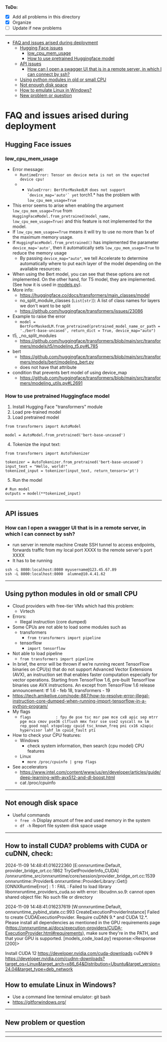 **ToDo:**

- [x] Add all problems in this directory
- [x] Organize
- [ ] Update if new problems

-------------------
- [FAQ and issues arised during deployment](#faq-and-issues-arised-during-deployment)
  - [Hugging Face issues](#hugging-face-issues)
    - [low\_cpu\_mem\_usage](#low_cpu_mem_usage)
    - [How to use pretrained Huggingface model](#how-to-use-pretrained-huggingface-model)
  - [API issues](#api-issues)
    - [How can I open a swagger UI that is in a remote server, in which I can connect by ssh?](#how-can-i-open-a-swagger-ui-that-is-in-a-remote-server-in-which-i-can-connect-by-ssh)
  - [Using python modules in old or small CPU](#using-python-modules-in-old-or-small-cpu)
  - [Not enough disk space](#not-enough-disk-space)
  - [How to emulate Linux in Windows?](#how-to-emulate-linux-in-windows)
  - [New problem or question](#new-problem-or-question)

# FAQ and issues arised during deployment

## Hugging Face issues
### low_cpu_mem_usage

- Error message:
  - ```RuntimeError: Tensor on device meta is not on the expected device cpu!```
  - - ```ValueError: BertForMaskedLM does not support `device_map='auto'` yet```
torch1.* has the problem with  `low_cpu_mem_usage=True`
- This error seems to arise when enabling the argument `low_cpu_mem_usage=True` from `HuggingFaceModel.from_pretrained(model_name, low_cpu_mem_usage=True)` and this feature is not implemented for the model.
- If `low_cpu_mem_usage==True` means it will try to use no more than 1x of the maximum memory usage.
- If `HuggingFaceModel.from_pretrained()` has implemented the parameter `device_map='auto'`, then it automatically sets `low_cpu_mem_usage=True` to reduce the memory usage
  - By passing `device_map="auto"`, we tell Accelerate to determine automatically where to put each layer of the model depending on the available resources:
- When using the Bert model, you can see that these options are not implemented. On the other hand, for T5 model, they are implemented. (See how it is used in [models.py](../app/models.py)).
- More info:
  - https://huggingface.co/docs/transformers/main_classes/model
  - no_split_module_classes (`List[str]`): A list of class names for layers we don't want to be split
  - https://github.com/huggingface/transformers/issues/23086
- Example to raise the error 
  - ```model = BertForMaskedLM.from_pretrained(pretrained_model_name_or_path = './bert-base-uncased', return_dict = True, device_map="auto")```
- t5, _no_split_modules
  - https://github.com/huggingface/transformers/blob/main/src/transformers/models/t5/modeling_t5.py#L785
- bert
  - https://github.com/huggingface/transformers/blob/main/src/transformers/models/bert/modeling_bert.py
  - does not have that attribute
- condition that prevents bert model of using device_map
  - https://github.com/huggingface/transformers/blob/main/src/transformers/modeling_utils.py#L2691


### How to use pretrained Huggingface model 

1. Install Hugging Face "transformers" module
2. Load pre-trained model
3. Load pretrained model
```
from transformers import AutoModel

model = AutoModel.from_pretrained('bert-base-uncased')
```
4. Tokenize the input text:
```
from transformers import AutoTokenizer

tokenizer = AutoTokenizer.from_pretrained('bert-base-uncased')
input_text = "Hello, world!"
tokenized_input = tokenizer(input_text, return_tensors='pt')

```
5. Run the model
```
# Run model
outputs = model(**tokenized_input)
```

--------------------
## API issues
### How can I open a swagger UI that is in a remote server, in which I can connect by ssh?

- run server in remote machine
Create SSH tunnel to access endpoints, forwards traffic from my local port XXXX to the remote server's port XXXX
- It has to be running

```
ssh -L 8080:localhost:8080 myusername@123.45.67.89
ssh -L 8000:localhost:8000  alumne@10.4.41.62
```
--------------------

## Using python modules in old or small CPU
- Cloud providers with free-tier VMs which had this problem: 
  - Virtech
- Errors:
  - Illegal instruction (core dumped)
- Some CPUs are not able to load some modules such as
  - transformers
    - `from transformers import pipeline` 
  - tensorflow
    - `import tensorflow` 
- Not able to load pipeline
  - `from transformers import pipeline` 
- In brief, the error will be thrown if we’re running recent TensorFlow binaries on CPU(s) that do not support Advanced Vector Extensions (AVX), an instruction set that enables faster
computation especially for vector operations. Starting from TensorFlow 1.6, pre-built TensorFlow binaries use AVX instructions. An except from TensorFlow 1.6 release announcement: tf 1.6 - feb 18, transformers - 19
- https://tech.amikelive.com/node-887/how-to-resolve-error-illegal-instruction-core-dumped-when-running-import-tensorflow-in-a-python-program/
- My flags
  - `flags           : fpu de pse tsc msr pae mce cx8 apic sep mtrr pge mca cmov pse36 clflush mmx fxsr sse sse2 syscall nx lm rep_good nopl xtopology cpuid tsc_known_freq pni cx16 x2apic hypervisor lahf_lm cpuid_fault pti`
- How to check your CPU features:
  - Windows
    - check system information, then search {cpu model} CPU features
  - Linux
    - `more /proc/cpuinfo | grep flags`
- See accelerators
  - https://www.intel.com/content/www/us/en/developer/articles/guide/deep-learning-with-avx512-and-dl-boost.html
  - cat /proc/cpuinfo

--------------------
## Not enough disk space

- Useful commands
  - `free -h` Display amount of free and used memory in the system
  - `df -h` Report file system disk space usage


--------------------
## How to install CUDA? problems with CUDA or cuDNN, check:

2024-11-09 14:48:41.016222360 [E:onnxruntime:Default, provider_bridge_ort.cc:1862 TryGetProviderInfo_CUDA] /onnxruntime_src/onnxruntime/core/session/provider_bridge_ort.cc:1539 onnxruntime::Provider& onnxruntime::ProviderLibrary::Get() [ONNXRuntimeError] : 1 : FAIL : Failed to load library libonnxruntime_providers_cuda.so with error: libcudnn.so.9: cannot open shared object file: No such file or directory

2024-11-09 14:48:41.016237619 [W:onnxruntime:Default, onnxruntime_pybind_state.cc:993 CreateExecutionProviderInstance] Failed to create CUDAExecutionProvider. Require cuDNN 9.* and CUDA 12.*. Please install all dependencies as mentioned in the GPU requirements page (https://onnxruntime.ai/docs/execution-providers/CUDA-ExecutionProvider.html#requirements), make sure they're in the PATH, and that your GPU is supported.
[models_code_load.py]  response:<Response [200]>

Install CUDA 12
https://developer.nvidia.com/cuda-downloads
cuDNN 9
https://developer.nvidia.com/cudnn-downloads?target_os=Linux&target_arch=x86_64&Distribution=Ubuntu&target_version=24.04&target_type=deb_network





## How to emulate Linux in Windows?
- Use a command line terminal emulator: git bash
- https://gitforwindows.org/

--------------------
## New problem or question

--------------------


--------------------

